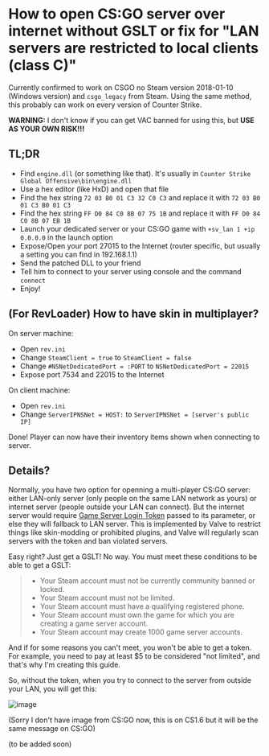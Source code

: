 # How to open CS:GO server over internet without GSLT or fix for "LAN servers are restricted to local clients (class C)"

Currently confirmed to work on CSGO no Steam version 2018-01-10 (Windows version) and `csgo_legacy` from Steam. Using the same method, this probably can work on every version of Counter Strike.

**WARNING:** I don't know if you can get VAC banned for using this, but **USE AS YOUR OWN RISK!!!**

## TL;DR
- Find `engine.dll` (or something like that). It's usually in `Counter Strike Global Offensive\bin\engine.dll`
- Use a hex editor (like HxD) and open that file
- Find the hex string `72 03 B0 01 C3 32 C0 C3` and replace it with `72 03 B0 01 C3 B0 01 C3`
- Find the hex string `FF D0 84 C0 8B 07 75 1B` and replace it with `FF D0 84 C0 8B 07 EB 1B`
- Launch your dedicated server or your CS:GO game with `+sv_lan 1 +ip 0.0.0.0` in the launch option
- Expose/Open your port 27015 to the Internet (router specific, but usually a setting you can find in 192.168.1.1)
- Send the patched DLL to your friend
- Tell him to connect to your server using console and the command `connect`
- Enjoy!

## (For RevLoader) How to have skin in multiplayer?
On server machine:
- Open `rev.ini`
- Change `SteamClient = true` to `SteamClient = false`
- Change `#NSNetDedicatedPort = :PORT` to `NSNetDedicatedPort = 22015`
- Expose port 7534 and 22015 to the Internet

On client machine:
- Open `rev.ini`
- Change `ServerIPNSNet = HOST:` to `ServerIPNSNet = [server's public IP]`

Done! Player can now have their inventory items shown when connecting to server. 

## Details?
Normally, you have two option for openning a multi-player CS:GO server: either LAN-only server (only people on the same LAN network as yours) or internet server (people outside your LAN can connect). But the internet server would require [Game Server Login Token](https://steamcommunity.com/dev/managegameservers) passed to its parameter, or else they will fallback to LAN server. This is implemented by Valve to restrict things like skin-modding or prohibited plugins, and Valve will regularly scan servers with the token and ban violated servers.

Easy right? Just get a GSLT! No way. You must meet these conditions to be able to get a GSLT:

> - Your Steam account must not be currently community banned or locked.
> - Your Steam account must not be limited.
> - Your Steam account must have a qualifying registered phone.
> - Your Steam account must own the game for which you are creating a game server account.
> - Your Steam account may create 1000 game server accounts.

And if for some reasons you can't meet, you won't be able to get a token. For example, you need to pay at least $5 to be considered "not limited", and that's why I'm creating this guide.

So, without the token, when you try to connect to the server from outside your LAN, you will get this:

![image](https://github.com/user-attachments/assets/64138fea-ebec-4a9c-b66b-a54157dda0f1)

(Sorry I don't have image from CS:GO now, this is on CS1.6 but it will be the same message on CS:GO)

(to be added soon)
